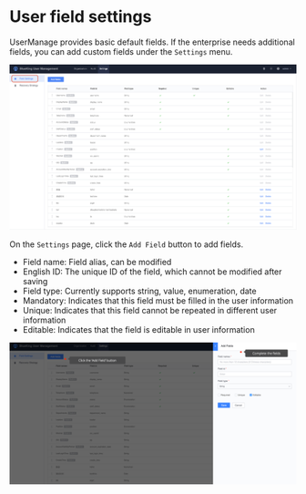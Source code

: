 # User field settings

UserManage provides basic default fields. If the enterprise needs additional fields, you can add custom fields under the `Settings` menu.

![image-20230714152225830](Fields/image-20230714152225830.png)

On the `Settings` page, click the `Add Field` button to add fields.

- Field name: Field alias, can be modified
- English ID: The unique ID of the field, which cannot be modified after saving
- Field type: Currently supports string, value, enumeration, date
- Mandatory: Indicates that this field must be filled in the user information
- Unique: Indicates that this field cannot be repeated in different user information
- Editable: Indicates that the field is editable in user information

![image-20201014214320439](Fields/image-20201014214320439.png)